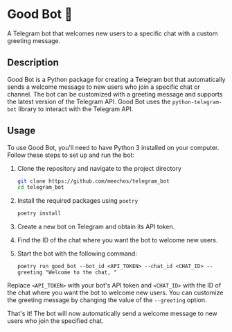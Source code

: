 # Good Bot 🤖

A Telegram bot that welcomes new users to a specific chat with a custom greeting message.

## Description

Good Bot is a Python package for creating a Telegram bot that automatically sends a welcome message to new users who join a specific chat or channel. The bot can be customized with a greeting message and supports the latest version of the Telegram API. Good Bot uses the `python-telegram-bot` library to interact with the Telegram API.

## Usage

To use Good Bot, you'll need to have Python 3 installed on your computer. Follow these steps to set up and run the bot:

1. Clone the repository and navigate to the project directory
    ```bash
    git clone https://github.com/meechos/telegram_bot
    cd telegram_bot
    ```
2. Install the required packages using `poetry`

    ```bash
    poetry install
    ```

3. Create a new bot on Telegram and obtain its API token.

4. Find the ID of the chat where you want the bot to welcome new users.

5. Start the bot with the following command:

    ```
    poetry run good_bot --bot_id <API_TOKEN> --chat_id <CHAT_ID> --greeting "Welcome to the chat, "
    ```

Replace `<API_TOKEN>` with your bot's API token and `<CHAT_ID>` with the ID of the chat where you want the bot to welcome new users. You can customize the greeting message by changing the value of the `--greeting` option.

That's it! The bot will now automatically send a welcome message to new users who join the specified chat.

